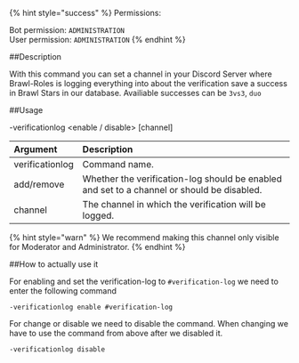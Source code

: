 {% hint style="success" %}
Permissions:

Bot permission: `ADMINISTRATION`<br>User permission: `ADMINISTRATION`
{% endhint %}

##Description

With this command you can set a channel in your Discord Server where Brawl-Roles is logging everything into about the verification save a success in Brawl Stars in our database. Availiable successes can be ``3vs3``, ``duo``

##Usage

-verificationlog <enable / disable> [channel]

| Argument | Description |
| :--- | :--- | 
| verificationlog | Command name. |
| add/remove | Whether the verification-log should be enabled and set to a channel or should be disabled. |
| channel | The channel in which the verification will be logged. |

{% hint style="warn" %}
We recommend making this channel only visible for Moderator and Administrator.
{% endhint %}

##How to actually use it

For enabling and set the verification-log to `#verification-log` we need to enter the following command

```
-verificationlog enable #verification-log
```

For change or disable we need to disable the command. When changing we have to use the command from above after we disabled it.

```
-verificationlog disable
```